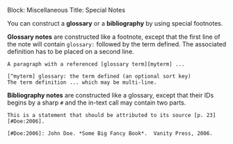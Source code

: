 Block: Miscellaneous
Title: Special Notes

You can construct a **glossary** or a **bibliography** by using special footnotes.

**Glossary notes** are constructed like a footnote, except that the first line of the note
will contain `glossary:` followed by the term defined. The associated definition has to be
placed on a second line.

    A paragraph with a referenced [glossary term][myterm] ...

    [^myterm] glossary: the term defined (an optional sort key)
    The term definition ... which may be multi-line.

**Bibliography notes** are constructed like a glossary, except that their IDs begins by a
sharp `#` and the in-text call may contain two parts.

    This is a statement that should be attributed to its source [p. 23][#Doe:2006].

    [#Doe:2006]: John Doe. *Some Big Fancy Book*.  Vanity Press, 2006.

